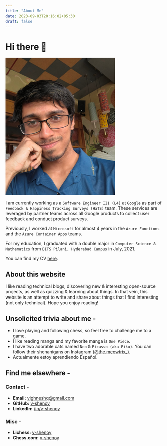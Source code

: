```yaml
---
title: "About Me"
date: 2023-09-03T20:16:02+05:30
draft: false
---
```


# Hi there :wave:

<img src="/dp.jpg" alt="selfie" width="350px"/>

I am currently working as a `Software Engineer III (L4)` at `Google` as part of `Feedback & Happiness Tracking Surveys (HaTS)` team. These services are leveraged by partner teams across all Google products to collect user feedback and conduct product surveys.

Previously, I worked at `Microsoft` for almost 4 years in the `Azure Functions` and the `Azure Container Apps` teams.

For my education, I graduated with a double major in `Computer Science & Mathematics` from `BITS Pilani, Hyderabad Campus` in July, 2021.

You can find my CV [here](../cv.pdf).

## About this website

I like reading technical blogs, discovering new & interesting open-source projects, as well as quizzing & learning about things. In that vein, this website is an attempt to write and share about things that I find interesting (not only technical). Hope you enjoy reading!

## Unsolicited trivia about me -

- I love playing and following chess, so feel free to challenge me to a game.
- I like reading manga and my favorite manga is `One Piece`.
- I have two adorable cats named `Neo` & `Picasso (aka Piku)`. You can follow their shenanigans on Instagram ([@the.meowtrix_](https://www.instagram.com/the.meowtrix_/)).
- Actualmente estoy aprendiendo Español.

## Find me elsewhere -

### Contact -

- **Email:** [vighneshq@gmail.com](mailto:vighneshq@gmail.com)
- **GitHub:** [v-shenoy](https://github.com/v-shenoy)
- **LinkedIn:** [/in/v-shenoy](https://linkedin.com/in/v-shenoy)

### Misc -

- **Lichess:** [v-shenoy](https://lichess.org/@/v-shenoy)
- **Chess.com:** [v-shenoy](https://www.chess.com/member/v-shenoy)
